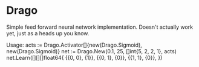 Drago
===

Simple feed forward neural network implementation. Doesn't actually work yet, just as a heads up you know.

Usage:
    acts := Drago.Activator[]{new(Drago.Sigmoid), new(Drago.Sigmoid)}
    net := Drago.New(0.1, 25, []int{5, 2, 2, 1}, acts)
    net.Learn([][][]float64{
        {{0, 0}, {1}},
        {{0, 1}, {0}},
        {{1, 1}, {0}},
    })
